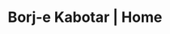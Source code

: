 ---
title: "Borj-e Kabotar | Home"
img: ./sfondo_bk.jpg
description: "Borj–e Kabotar is a project born to focus on architecture and anthropology of the pigeons towers in the Isfahan province and to study these imposing buildings."
tags: "pigeons towers"
---